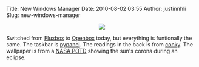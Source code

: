 Title: New Windows Manager
Date: 2010-08-02 03:55
Author: justinnhli
Slug: new-windows-manager

<div class="separator" style="clear:both;text-align:center;">

[![](http://justinnhli.files.wordpress.com/2010/08/f6e38-2010-08-01-234739_1366x768_scrot.png?w=300)](http://justinnhli.files.wordpress.com/2010/08/f6e38-2010-08-01-234739_1366x768_scrot.png)

</div>

Switched from [Fluxbox](http://en.wikipedia.org/wiki/Fluxbox) to
[Openbox](http://en.wikipedia.org/wiki/Openbox) today, but everything is
funtionally the same. The taskbar is
[pypanel](http://pypanel.sourceforge.net/). The readings in the back is
from [conky](http://en.wikipedia.org/wiki/Conky_%28software%29). The
wallpaper is from a [NASA
POTD](http://antwrp.gsfc.nasa.gov/apod/ap100721.html) showing the sun's
corona during an eclipse.


